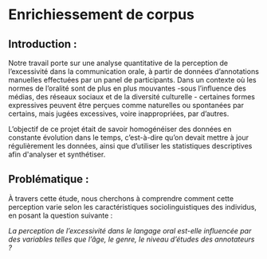 # Enrichiessement de corpus 


## Introduction : 

Notre travail porte sur une analyse quantitative de la perception de l’excessivité dans la communication orale, à partir de données d’annotations manuelles effectuées par un panel de participants. Dans un contexte où les normes de l’oralité sont de plus en plus mouvantes -sous l’influence des médias, des réseaux sociaux et de la diversité culturelle - certaines formes expressives peuvent être perçues comme naturelles ou spontanées par certains, mais jugées excessives, voire inappropriées, par d’autres.

L’objectif de ce projet était de savoir homogénéiser des données en constante évolution dans le temps, c’est-à-dire qu’on devait mettre à jour régulièrement les données, ainsi que d’utiliser les statistiques descriptives afin d'analyser et synthétiser.


##	Problématique :

 À travers cette étude, nous cherchons à comprendre comment cette perception varie selon les caractéristiques sociolinguistiques des individus, en posant la question suivante : 
 
*La perception de l’excessivité dans le langage oral est-elle influencée par des variables telles que l’âge, le genre, le niveau d’études des annotateurs ?*




